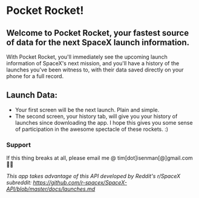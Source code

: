 # Pocket Rocket!

## Welcome to Pocket Rocket, your fastest source of data for the next SpaceX launch information. 

With Pocket Rocket, you'll immediately see the upcoming launch information of SpaceX's next mission, and you'll have a history of the launches you've been witness to, with their data saved directly on your phone for a full record. 

## Launch Data: 
- Your first screen will be the next launch. Plain and simple.
- The second screen, your history tab, will give you your history of launches since downloading the app. I hope this gives you some sense of participation in the awesome spectacle of these rockets. :)

### Support
If this thing breaks at all, please email me @ tim[dot]isenman[@]gmail.com 🙏🏼

_This app takes advantage of this API developed by Reddit's r/SpaceX subreddit: https://github.com/r-spacex/SpaceX-API/blob/master/docs/launches.md_

